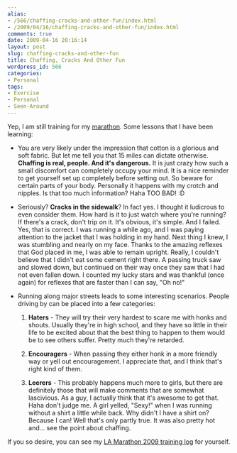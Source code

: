 ```yaml
---
alias:
- /566/chaffing-cracks-and-other-fun/index.html
- /2009/04/16/chaffing-cracks-and-other-fun/index.html
comments: true
date: 2009-04-16 20:16:14
layout: post
slug: chaffing-cracks-and-other-fun
title: Chaffing, Cracks And Other Fun
wordpress_id: 566
categories:
- Personal
tags:
- Exercise
- Personal
- Seen-Around
---
```


Yep, I am still training for my [marathon](http://www.goingthewongway.com/2009/02/03/marathon/).  Some lessons that I have been learning:





  * You are very likely under the impression that cotton is a glorious and soft fabric.  But let me tell you that 15 miles can dictate otherwise.  **Chaffing is real, people.  And it's dangerous.**  It is just crazy how such a small discomfort can completely occupy your mind.  It is a nice reminder to get yourself set up completely before setting out.  So beware for certain parts of your body.  Personally it happens with my crotch and nipples.  Is that too much information?  Haha TOO BAD! :D


  * Seriously?  **Cracks in the sidewalk**?  In fact yes.  I thought it ludicrous to even consider them.  How hard is it to just watch where you're running?  If there's a crack, don't trip on it.  It's obvious, it's simple.  And I failed.  Yes, that is correct.  I was running a while ago, and I was paying attention to the jacket that I was holding in my hand.  Next thing I knew, I was stumbling and nearly on my face.  Thanks to the amazing reflexes that God placed in me, I was able to remain upright.  Really, I couldn't believe that I didn't eat some cement right there.  A passing truck saw and slowed down, but continued on their way once they saw that I had not even fallen down.  I counted my lucky stars and was thankful (once again) for reflexes that are faster than I can say, "Oh no!"


  * Running along major streets leads to some interesting scenarios.  People driving by can be placed into a few categories:

    1. **Haters** - They will try their very hardest to scare me with honks and shouts.  Usually they're in high school, and they have so little in their life to be excited about that the best thing to happen to them would be to see others suffer.  Pretty much they're retarded.


    2. **Encouragers** - When passing they either honk in a more friendly way or yell out encouragement.  I appreciate that, and I think that's right kind of them.


    3. **Leerers** - This probably happens much more to girls, but there are definitely those that will make comments that are somewhat lascivious.  As a guy, I actually think that it's awesome to get that.  Haha don't judge me.  A girl yelled, "Sexy!" when I was running without a shirt a little while back.  Why didn't I have a shirt on?  Because I can!  Well that's only partly true.  It was also pretty hot and... see the point about chaffing.



If you so desire, you can see my [LA Marathon 2009 training log](http://spreadsheets.google.com/pub?key=paQawpLdPpn-M47OHMSL-GA) for yourself.
